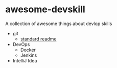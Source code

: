 # awesome-devskill
A collection of awesome things about devlop skills
- git
  - [standard readme](https://github.com/RichardLitt/standard-readme)
- DevOps
  - Docker
  - Jenkins
- IntelliJ Idea